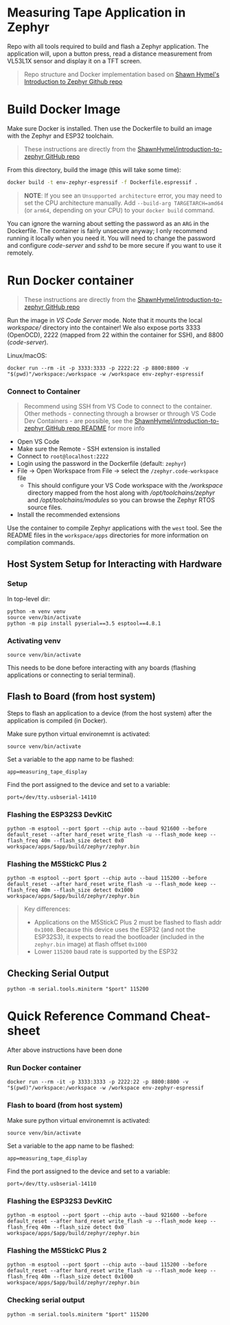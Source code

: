 # Measuring Tape Application in Zephyr

Repo with all tools required to build and flash a Zephyr application. The application will, upon a button press, read a distance measurement from VL53L1X sensor and display it on a TFT screen. 

> Repo structure and Docker implementation based on [Shawn Hymel's Introduction to Zephyr Github repo](https://github.com/ShawnHymel/introduction-to-zephyr)


# Build Docker Image

Make sure Docker is installed. Then use the Dockerfile to build an image with the Zephyr and ESP32 toolchain.

> These instructions are directly from the [ShawnHymel/introduction-to-zephyr GitHub repo](https://github.com/ShawnHymel/introduction-to-zephyr)

From this directory, build the image (this will take some time):

```sh
docker build -t env-zephyr-espressif -f Dockerfile.espressif .
```

> **NOTE**: If you see an `Unsupported architecture` error, you may need to set the CPU architecture manually. Add `--build-arg TARGETARCH=amd64` (or `arm64`, depending on your CPU) to your `docker build` command.

You can ignore the warning about setting the password as an `ARG` in the Dockerfile. The container is fairly unsecure anyway; I only recommend running it locally when you need it. You will need to change the password and configure *code-server* and *sshd* to be more secure if you want to use it remotely.

# Run Docker container

> These instructions are directly from the [ShawnHymel/introduction-to-zephyr GitHub repo](https://github.com/ShawnHymel/introduction-to-zephyr)

Run the image in *VS Code Server* mode. Note that it mounts the local *workspace/* directory into the container! We also expose ports 3333 (OpenOCD), 2222 (mapped from 22 within the container for SSH), and 8800 (*code-server*).

Linux/macOS:

```
docker run --rm -it -p 3333:3333 -p 2222:22 -p 8800:8800 -v "$(pwd)"/workspace:/workspace -w /workspace env-zephyr-espressif
```

### Connect to Container

> Recommend using SSH from VS Code to connect to the container. Other methods - connecting through a browser or through VS Code Dev Containers - are possible, see the [ShawnHymel/introduction-to-zephyr GitHub repo README](https://github.com/ShawnHymel/introduction-to-zephyr) for more info 

- Open VS Code
- Make sure the Remote - SSH extension is installed
- Connect to `root@localhost:2222`
- Login using the password in the Dockerfile (default: `zephyr`)
- File -> Open Workspace from File -> select the `/zephyr.code-workspace` file
	- This should configure your VS Code workspace with the */workspace* directory mapped from the host along with */opt/toolchains/zephyr* and */opt/toolchains/modules* so you can browse the Zephyr RTOS source files.
- Install the recommended extensions

Use the container to compile Zephyr applications with the `west` tool. See the README files in the `workspace/apps` directories for more information on compilation commands.


## Host System Setup for Interacting with Hardware

### Setup

In top-level dir:

```
python -m venv venv
source venv/bin/activate
python -m pip install pyserial==3.5 esptool==4.8.1
```

### Activating venv

```
source venv/bin/activate
```

This needs to be done before interacting with any boards (flashing applications or connecting to serial terminal).


## Flash to Board (from host system)

Steps to flash an application to a device (from the host system) after the application is compiled (in Docker).

Make sure python virtual environemnt is activated:
```
source venv/bin/activate
```

Set a variable to the app name to be flashed:
```
app=measuring_tape_display
```

Find the port assigned to the device and set to a variable:
```
port=/dev/tty.usbserial-14110
```

### Flashing the ESP32S3 DevKitC

```
python -m esptool --port $port --chip auto --baud 921600 --before default_reset --after hard_reset write_flash -u --flash_mode keep --flash_freq 40m --flash_size detect 0x0 workspace/apps/$app/build/zephyr/zephyr.bin
``` 

### Flashing the M5StickC Plus 2

```
python -m esptool --port $port --chip auto --baud 115200 --before default_reset --after hard_reset write_flash -u --flash_mode keep --flash_freq 40m --flash_size detect 0x1000 workspace/apps/$app/build/zephyr/zephyr.bin
```

> Key differences: 
> - Applications on the M5StickC Plus 2 must be flashed to flash addr `0x1000`. Because this device uses the ESP32 (and not the ESP32S3), it expects to read the bootloader (included in the `zephyr.bin` image) at flash offset `0x1000`
> - Lower `115200` baud rate is supported by the ESP32

## Checking Serial Output

```
python -m serial.tools.miniterm "$port" 115200
```

# Quick Reference Command Cheat-sheet

After above instructions have been done

### Run Docker container

```
docker run --rm -it -p 3333:3333 -p 2222:22 -p 8800:8800 -v "$(pwd)"/workspace:/workspace -w /workspace env-zephyr-espressif
```

### Flash to board (from host system)

Make sure python virtual environemnt is activated:
```
source venv/bin/activate
```

Set a variable to the app name to be flashed:
```
app=measuring_tape_display
```

Find the port assigned to the device and set to a variable:
```
port=/dev/tty.usbserial-14110
```

### Flashing the ESP32S3 DevKitC

```
python -m esptool --port $port --chip auto --baud 921600 --before default_reset --after hard_reset write_flash -u --flash_mode keep --flash_freq 40m --flash_size detect 0x0 workspace/apps/$app/build/zephyr/zephyr.bin
``` 

### Flashing the M5StickC Plus 2

```
python -m esptool --port $port --chip auto --baud 115200 --before default_reset --after hard_reset write_flash -u --flash_mode keep --flash_freq 40m --flash_size detect 0x1000 workspace/apps/$app/build/zephyr/zephyr.bin
```

### Checking serial output

```
python -m serial.tools.miniterm "$port" 115200
```
